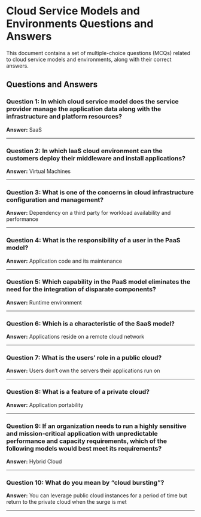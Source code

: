 # Cloud Service Models and Environments Questions and Answers

This document contains a set of multiple-choice questions (MCQs) related to cloud service models and environments, along with their correct answers.

## Questions and Answers

### Question 1: In which cloud service model does the service provider manage the application data along with the infrastructure and platform resources?
**Answer:** SaaS

---

### Question 2: In which IaaS cloud environment can the customers deploy their middleware and install applications?
**Answer:** Virtual Machines

---

### Question 3: What is one of the concerns in cloud infrastructure configuration and management?
**Answer:** Dependency on a third party for workload availability and performance

---

### Question 4: What is the responsibility of a user in the PaaS model?
**Answer:** Application code and its maintenance

---

### Question 5: Which capability in the PaaS model eliminates the need for the integration of disparate components?
**Answer:** Runtime environment

---

### Question 6: Which is a characteristic of the SaaS model?
**Answer:** Applications reside on a remote cloud network

---

### Question 7: What is the users’ role in a public cloud?
**Answer:** Users don’t own the servers their applications run on

---

### Question 8: What is a feature of a private cloud?
**Answer:** Application portability

---

### Question 9: If an organization needs to run a highly sensitive and mission-critical application with unpredictable performance and capacity requirements, which of the following models would best meet its requirements?
**Answer:** Hybrid Cloud

---

### Question 10: What do you mean by “cloud bursting”?
**Answer:** You can leverage public cloud instances for a period of time but return to the private cloud when the surge is met

---


